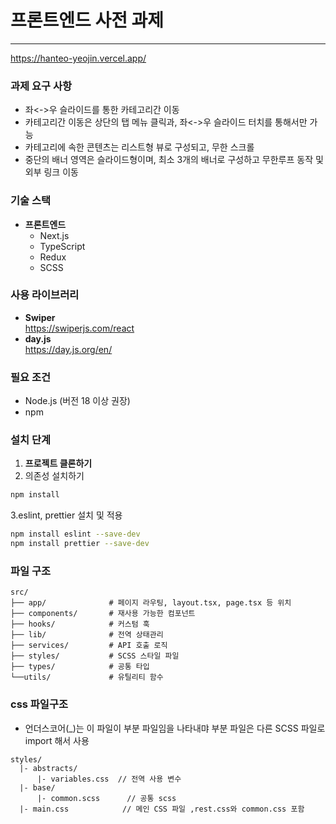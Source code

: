 # 프론트엔드 사전 과제

<hr>


https://hanteo-yeojin.vercel.app/ <br>

### 과제 요구 사항

- 좌<->우 슬라이드를 통한 카테고리간 이동
- 카테고리간 이동은 상단의 탭 메뉴 클릭과, 좌<->우 슬라이드 터치를 통해서만 가능
- 카테고리에 속한 콘텐츠는 리스트형 뷰로 구성되고, 무한 스크롤
- 중단의 배너 영역은 슬라이드형이며, 최소 3개의 배너로 구성하고 무한루프 동작 및 외부 링크 이동

### 기술 스택

- **프론트엔드**
    - Next.js
    - TypeScript
    - Redux
    - SCSS

### 사용 라이브러리

- **Swiper**<br/>
  https://swiperjs.com/react
- **day.js**
  <br/>
  https://day.js.org/en/

### 필요 조건

- Node.js (버전 18 이상 권장)
- npm

### 설치 단계

1. **프로젝트 클론하기**
2. 의존성 설치하기

```sh
npm install
```

3.eslint, prettier 설치 및 적용

```sh
npm install eslint --save-dev
npm install prettier --save-dev
```

### 파일 구조

```
src/
├── app/              # 페이지 라우팅, layout.tsx, page.tsx 등 위치
├── components/       # 재사용 가능한 컴포넌트
├── hooks/            # 커스텀 훅
├── lib/              # 전역 상태관리
├── services/         # API 호출 로직
├── styles/           # SCSS 스타일 파일
├── types/            # 공통 타입 
└──utils/             # 유틸리티 함수
```

### css 파일구조

- 언더스코어(_)는 이 파일이 부분 파일임을 나타내먀 부분 파일은 다른 SCSS 파일로 import 해서 사용

```
styles/
  |- abstracts/
      |- variables.css  // 전역 사용 변수
  |- base/
      |- common.scss      // 공통 scss
  |- main.css            // 메인 CSS 파일 ,rest.css와 common.css 포함
```
